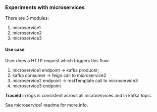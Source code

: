 ### Experiments with microservices

There are 3 modules:
1. microservice1  
2. microservice2  
3. microservice3

#### Use case  
User does a HTTP request which triggers this flow:  

1. microservice1 endpoint -> kafka producer;  
2. kafka consumer -> feign call to microservice2  
3. microservice2 endpoint -> restTemplate call to microservice3  
4. microservice3 endpoint


**TraceId** in logs is consistent across all microservices and in kafka topic.

See microservice1 readme for more info.
